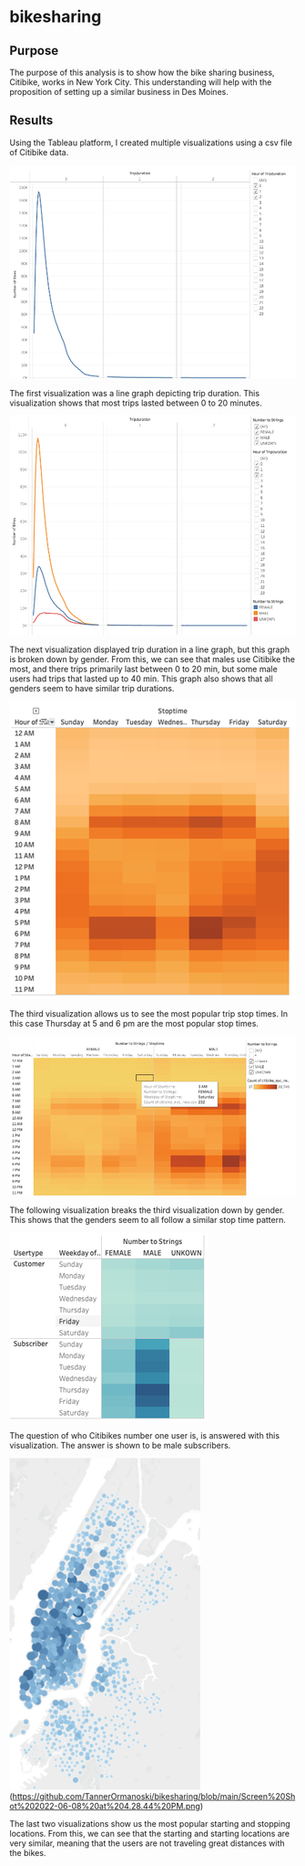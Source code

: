 # bikesharing

## Purpose 

The purpose of this analysis is to show how the bike sharing business, Citibike, works in New York City. This understanding will help with the proposition of setting up a similar business in Des Moines.  
  
## Results 
  
Using the Tableau platform, I created multiple visualizations using a csv file of Citibike data.  

![](https://github.com/TannerOrmanoski/bikesharing/blob/main/Screen%20Shot%202022-06-08%20at%204.26.48%20PM.png)

The first visualization was a line graph depicting trip duration. This visualization shows that most trips lasted between 0 to 20 minutes.  

![](https://github.com/TannerOrmanoski/bikesharing/blob/main/Screen%20Shot%202022-06-08%20at%204.27.07%20PM.png)

The next visualization displayed trip duration in a line graph, but this graph is broken down by gender. From this, we can see that males use Citibike the most, and there trips primarily last between 0 to 20 min, but some male users had trips that lasted up to 40 min. This graph also shows that all genders seem to have similar trip durations. 
  
![](https://github.com/TannerOrmanoski/bikesharing/blob/main/Screen%20Shot%202022-06-08%20at%204.27.28%20PM.png)  
  
The third visualization allows us to see the most popular trip stop times. In this case Thursday at 5 and 6 pm are the most popular stop times. 
  
![](https://github.com/TannerOrmanoski/bikesharing/blob/main/Screen%20Shot%202022-06-08%20at%204.27.52%20PM.png)
  
The following visualization breaks the third visualization down by gender. This shows that the genders seem to all follow a similar stop time pattern. 
  
![](https://github.com/TannerOrmanoski/bikesharing/blob/main/Screen%20Shot%202022-06-08%20at%204.28.06%20PM.png)  
  
The question of who Citibikes number one user is, is answered with this visualization. The answer is shown to be male subscribers.  
  
![](https://github.com/TannerOrmanoski/bikesharing/blob/main/Screen%20Shot%202022-06-08%20at%204.28.28%20PM.png)(https://github.com/TannerOrmanoski/bikesharing/blob/main/Screen%20Shot%202022-06-08%20at%204.28.44%20PM.png)
  
The last two visualizations show us the most popular starting and stopping locations. From this, we can see that the starting and starting locations are very similar, meaning that the users are not traveling great distances with the bikes. 
